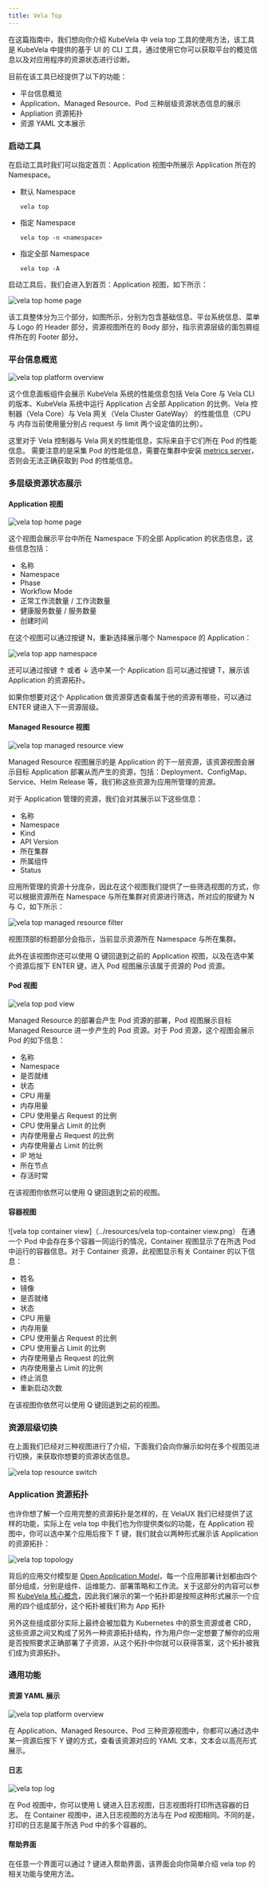 ```yaml
---
title: Vela Top
---
```


在这篇指南中，我们想向你介绍 KubeVela 中 vela top 工具的使用方法，该工具是 KubeVela 中提供的基于 UI 的 CLI 工具，通过使用它你可以获取平台的概览信息以及对应用程序的资源状态进行诊断。

目前在该工具已经提供了以下的功能：

- 平台信息概览
- Application、Managed Resource、Pod 三种层级资源状态信息的展示
- Appliation 资源拓扑
- 资源 YAML 文本展示

### 启动工具

在启动工具时我们可以指定首页：Application 视图中所展示 Application 所在的 Namespace。

- 默认 Namespace
    ```shell
  vela top
  ```

- 指定 Namespace
    ```shell
  vela top -n <namespace>
  ```

- 指定全部 Namespace
  ```shell
  vela top -A
  ```

启动工具后，我们会进入到首页：Application 视图，如下所示：

![vela top home page](../resources/vela-top-home-page.png)

该工具整体分为三个部分，如图所示，分别为包含基础信息、平台系统信息、菜单与 Logo 的 Header 部分，资源视图所在的 Body 部分，指示资源层级的面包屑组件所在的 Footer 部分。

### 平台信息概览

![vela top platform overview](../resources/vela-top-overview.png)

这个信息面板组件会展示 KubeVela 系统的性能信息包括 Vela Core 与 Vela CLI 的版本、KubeVela 系统中运行 Application 占全部 Application 的比例、Vela 控制器（Vela Core）与 Vela 网关（Vela Cluster GateWay） 的性能信息（CPU 与 内存当前使用量分别占 request 与 limit 两个设定值的比例）。

这里对于 Vela 控制器与 Vela 网关的性能信息，实际来自于它们所在 Pod 的性能信息。 需要注意的是采集 Pod 的性能信息，需要在集群中安装 [metrics server](https://github.com/kubernetes-sigs/metrics-server)，否则会无法正确获取到 Pod 的性能信息。


### 多层级资源状态展示

#### Application 视图

![vela top home page](../resources/vela-top-home-page.png)

这个视图会展示平台中所在 Namespace 下的全部 Application 的状态信息，这些信息包括：

- 名称
- Namespace
- Phase
- Workflow Mode
- 正常工作流数量 / 工作流数量
- 健康服务数量 / 服务数量
- 创建时间

在这个视图可以通过按键 N，重新选择展示哪个 Namespace 的 Application：

![vela top app namespace](../resources/vela-top-app-namespace.png)

还可以通过按键 ↑ 或者 ↓ 选中某一个 Application 后可以通过按键 T，展示该 Application 的资源拓扑。

如果你想要对这个 Application 做资源穿透查看属于他的资源有哪些，可以通过 ENTER 键进入下一资源层级。


#### Managed Resource 视图

![vela top managed resource view](../resources/vela-top-managed-resource-view.png)

Managed Resource 视图展示的是 Application 的下一层资源，该资源视图会展示目标 Application 部署从而产生的资源，包括：Deployment、ConfigMap、Service、Helm Release 等，我们称这些资源为应用所管理的资源。

对于 Application 管理的资源，我们会对其展示以下这些信息：

- 名称
- Namespace
- Kind
- API Version
- 所在集群
- 所属组件
- Status

应用所管理的资源十分庞杂，因此在这个视图我们提供了一些筛选视图的方式，你可以根据资源所在 Namespace 与所在集群对资源进行筛选，所对应的按键为 N 与 C，如下所示：

![vela top managed resource filter](../resources/vela-top-managed-resource-filter.gif)

视图顶部的标题部分会指示，当前显示资源所在 Namespace 与所在集群。

此外在该视图你还可以使用 Q 键回退到之前的 Application 视图，以及在选中某个资源后按下 ENTER 键，进入 Pod 视图展示该属于资源的 Pod 资源。

#### Pod 视图

![vela top pod view](../resources/vela-top-pod-view.png)

Managed Resource 的部署会产生 Pod 资源的部署，Pod 视图展示目标 Managed Resource 进一步产生的 Pod 资源。对于 Pod 资源，这个视图会展示 Pod 的如下信息：

- 名称
- Namespace
- 是否就绪
- 状态
- CPU 用量
- 内存用量
- CPU 使用量占 Request 的比例
- CPU 使用量占 Limit 的比例
- 内存使用量占 Request 的比例
- 内存使用量占 Limit 的比例
- IP 地址
- 所在节点
- 存活时常

在该视图你依然可以使用 Q 键回退到之前的视图。

#### 容器视图
![vela top container view]（../resources/vela top-container view.png）
在通一个 Pod 中会存在多个容器一同运行的情况，Container 视图显示了在所选 Pod 中运行的容器信息。对于 Container 资源，此视图显示有关 Container 的以下信息：
- 姓名
- 镜像
- 是否就绪
- 状态
- CPU 用量
- 内存用量
- CPU 使用量占 Request 的比例
- CPU 使用量占 Limit 的比例
- 内存使用量占 Request 的比例
- 内存使用量占 Limit 的比例
- 终止消息
- 重新启动次数

在该视图你依然可以使用 Q 键回退到之前的视图。

### 资源层级切换

在上面我们已经对三种视图进行了介绍，下面我们会向你展示如何在多个视图见进行切换，来获取你想要的资源状态信息。

![vela top resource switch](../resources/vela-top-resource-switch.gif)

### Application 资源拓扑

也许你想了解一个应用完整的资源拓扑是怎样的，在 VelaUX 我们已经提供了这样的功能，实际上在 vela top 中我们也为你提供类似的功能，在 Application 视图中，你可以选中某个应用后按下 T 键，我们就会以两种形式展示该 Application 的资源拓扑：

![vela top topology](../resources/vela-top-topology.png)

背后的应用交付模型是 [Open Application Model](https://kubevela.io/zh/docs/platform-engineers/oam/oam-model)，每一个应用部署计划都由四个部分组成，分别是组件、运维能力、部署策略和工作流。关于这部分的内容可以参照 [KubeVela 核心概念](https://kubevela.io/zh/docs/getting-started/core-concept)，因此我们展示的第一个拓扑即是按照这种形式展示一个应用的四个组成部分，这个拓扑被我们称为 App 拓扑

另外这些组成部分实际上最终会被加载为 Kubernetes 中的原生资源或者 CRD，这些资源之间又构成了另外一种资源拓扑结构，作为用户你一定想要了解你的应用是否按照要求正确部署了子资源，从这个拓扑中你就可以获得答案，这个拓扑被我们成为资源拓扑。

### 通用功能
#### 资源 YAML 展示

![vela top platform overview](../resources/vela-top-yaml.png)

在 Application、Managed Resource、Pod 三种资源视图中，你都可以通过选中某一资源后按下 Y 键的方式，查看该资源对应的 YAML 文本，文本会以高亮形式展示。

#### 日志

![vela top log](../resources/vela-top-log.png)


在 Pod 视图中，你可以使用 L 键进入日志视图，日志视图将打印所选容器的日志。
在 Container 视图中，进入日志视图的方法与在 Pod 视图相同。不同的是，打印的日志是属于所选 Pod 中的多个容器的。


#### 帮助界面

在任意一个界面可以通过 ? 键进入帮助界面，该界面会向你简单介绍 vela top 的相关功能与使用方法。

